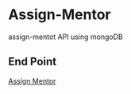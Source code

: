 # Assign-Mentor

assign-mentot API using mongoDB

## End Point

[Assign Mentor](https://assign-mentor-leob.onrender.com/)
